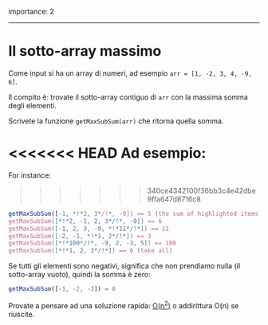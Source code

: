 importance: 2

---

# Il sotto-array massimo

Come input si ha un array di numeri, ad esempio `arr = [1, -2, 3, 4, -9, 6]`.

Il compito è: trovate il sotto-array contiguo di `arr` con la massima somma degli elementi.

Scrivete la funzione `getMaxSubSum(arr)` che ritorna quella somma.

<<<<<<< HEAD
Ad esempio: 
=======
For instance:
>>>>>>> 340ce4342100f36bb3c4e42dbe9ffa647d8716c8

```js
getMaxSubSum([-1, *!*2, 3*/!*, -9]) == 5 (the sum of highlighted items)
getMaxSubSum([*!*2, -1, 2, 3*/!*, -9]) == 6
getMaxSubSum([-1, 2, 3, -9, *!*11*/!*]) == 11
getMaxSubSum([-2, -1, *!*1, 2*/!*]) == 3
getMaxSubSum([*!*100*/!*, -9, 2, -3, 5]) == 100
getMaxSubSum([*!*1, 2, 3*/!*]) == 6 (take all)
```

Se tutti gli elementi sono negativi, significa che non prendiamo nulla (il sotto-array vuoto), quindi la somma è zero:

```js
getMaxSubSum([-1, -2, -3]) = 0
```

Provate a pensare ad una soluzione rapida: [O(n<sup>2</sup>)](https://en.wikipedia.org/wiki/Big_O_notation) o addirittura O(n) se riuscite.
